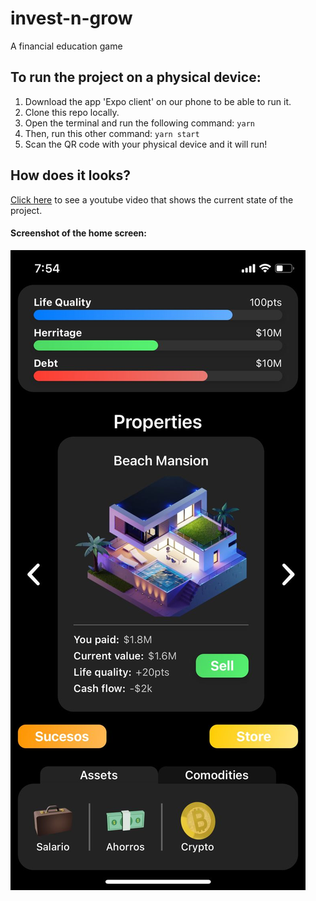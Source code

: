 # invest-n-grow

A financial education game

## To run the project on a physical device:

1. Download the app 'Expo client' on our phone to be able to run it.
2. Clone this repo locally.
3. Open the terminal and run the following command:
   `yarn`
4. Then, run this other command:
   `yarn start`
5. Scan the QR code with your physical device and it will run!

## How does it looks?

[Click here](https://youtu.be/uAHGMttronY) to see a youtube video that shows the current state of the project.

#### Screenshot of the home screen: ####
![Home](https://raw.githubusercontent.com/ulisesaviles/invest-n-grow/master/assets/avances/avance.jpeg)
